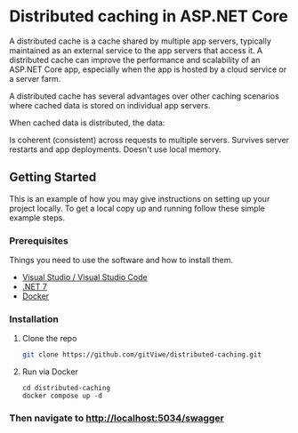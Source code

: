 <!-- ABOUT THE PROJECT -->
# Distributed caching in ASP.NET Core

A distributed cache is a cache shared by multiple app servers, typically maintained as an external service to the app servers that access it. A distributed cache can improve the performance and scalability of an ASP.NET Core app, especially when the app is hosted by a cloud service or a server farm.

A distributed cache has several advantages over other caching scenarios where cached data is stored on individual app servers.

When cached data is distributed, the data:

Is coherent (consistent) across requests to multiple servers.
Survives server restarts and app deployments.
Doesn't use local memory.


<!-- GETTING STARTED -->
## Getting Started

This is an example of how you may give instructions on setting up your project locally.
To get a local copy up and running follow these simple example steps.

### Prerequisites

Things you need to use the software and how to install them.
* [Visual Studio / Visual Studio Code](https://visualstudio.microsoft.com/)
* [.NET 7](https://devblogs.microsoft.com/dotnet/announcing-dotnet-7/)
* [Docker](https://www.docker.com/)

### Installation

1. Clone the repo
   ```sh
   git clone https://github.com/gitViwe/distributed-caching.git
   ```
2. Run via Docker
   ```
   cd distributed-caching
   docker compose up -d
   ```

### Then navigate to [http://localhost:5034/swagger](http://localhost:5034/swagger)
